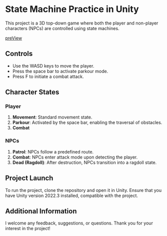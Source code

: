 # State Machine Practice in Unity

This project is a 3D top-down game where both the player and non-player characters (NPCs) are controlled using state machines.


[preView](PreView/PreView.mp4)

## Controls

- Use the WASD keys to move the player.
- Press the space bar to activate parkour mode.
- Press F to initiate a combat attack.

## Character States

### Player

1. **Movement**: Standard movement state.
2. **Parkour**: Activated by the space bar, enabling the traversal of obstacles.
3. **Combat**

### NPCs

1. **Patrol**: NPCs follow a predefined route.
2. **Combat**: NPCs enter attack mode upon detecting the player.
3. **Dead (Ragdoll)**: After destruction, NPCs transition into a ragdoll state.

## Project Launch

To run the project, clone the repository and open it in Unity. Ensure that you have Unity version 2022.3 installed, compatible with the project.

## Additional Information

I welcome any feedback, suggestions, or questions.
Thank you for your interest in the project!
